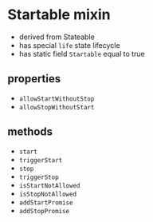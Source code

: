 # Startable mixin
* derived from Stateable
* has special `life` state lifecycle
* has static field `Startable` equal to true

## properties
* `allowStartWithoutStop`
* `allowStopWithoutStart`

## methods
* `start`
* `triggerStart`
* `stop`
* `triggerStop`
* `isStartNotAllowed`
* `isStopNotAllowed`
* `addStartPromise`
* `addStopPromise`

